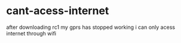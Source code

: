cant-acess-internet
===================

after downloading rc1 my gprs has stopped working i can only acess internet through wifi